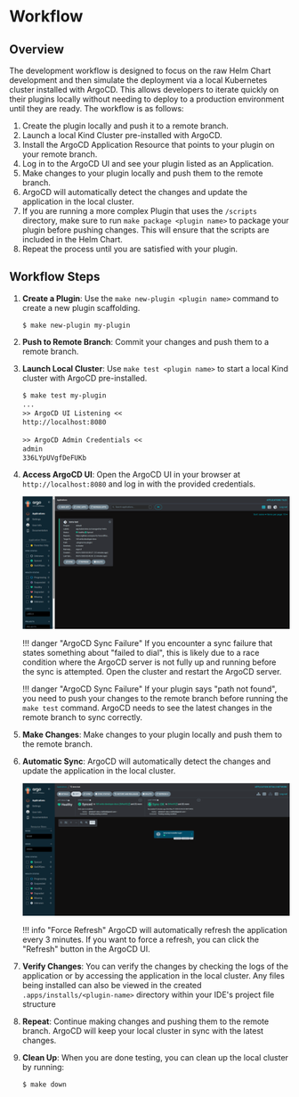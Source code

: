 # Workflow

## Overview

The development workflow is designed to focus on the raw Helm Chart development and then simulate the deployment
via a local Kubernetes cluster installed with ArgoCD. This allows developers to iterate quickly on their plugins
locally without needing to deploy to a production environment until they are ready. The workflow is as follows:

1. Create the plugin locally and push it to a remote branch.
2. Launch a local Kind Cluster pre-installed with ArgoCD.
3. Install the ArgoCD Application Resource that points to your plugin on your remote branch.
4. Log in to the ArgoCD UI and see your plugin listed as an Application.
5. Make changes to your plugin locally and push them to the remote branch.
6. ArgoCD will automatically detect the changes and update the application in the local cluster.
7. If you are running a more complex Plugin that uses the `/scripts` directory, make sure to run `make package <plugin name>` to package your plugin before pushing changes. This will ensure that the scripts are included in the Helm Chart.
8. Repeat the process until you are satisfied with your plugin.

## Workflow Steps

1. **Create a Plugin**: Use the `make new-plugin <plugin name>` command to create a new plugin scaffolding.

    <!-- termynal -->

    ```shell
    $ make new-plugin my-plugin
    ```

2. **Push to Remote Branch**: Commit your changes and push them to a remote branch.
3. **Launch Local Cluster**: Use `make test <plugin name>` to start a local Kind cluster with ArgoCD pre-installed.

    <!-- termynal -->

    ```shell
    $ make test my-plugin
    ...
    >> ArgoCD UI Listening <<
    http://localhost:8080
   
    >> ArgoCD Admin Credentials <<
    admin
    336LYpUVgfDeFUKb
    ```

4. **Access ArgoCD UI**: Open the ArgoCD UI in your browser at `http://localhost:8080` and log in with the provided credentials.

    ![argo](assets/screenshots/argocd-home.png)

    !!! danger "ArgoCD Sync Failure"
        If you encounter a sync failure that states something about "failed to dial", this is likely due to
        a race condition where the ArgoCD server is not fully up and running before the sync is attempted. Open the
        cluster and restart the ArgoCD server.

    !!! danger "ArgoCD Sync Failure"
        If your plugin says "path not found", you need to push your changes to the remote branch before running the
        `make test` command. ArgoCD needs to see the latest changes in the remote branch to sync correctly.

5. **Make Changes**: Make changes to your plugin locally and push them to the remote branch.

6. **Automatic Sync**: ArgoCD will automatically detect the changes and update the application in the local cluster.

    ![argo](assets/screenshots/argocd-my-app.png)

    !!! info "Force Refresh"
        ArgoCD will automatically refresh the application every 3 minutes. If you want to force a refresh, you can click the "Refresh" button in the ArgoCD UI.

7. **Verify Changes**: You can verify the changes by checking the logs of the application or by accessing the application in the local cluster. Any files being installed can also be viewed in the created `.apps/installs/<plugin-name>` directory within your IDE's project file structure

8. **Repeat**: Continue making changes and pushing them to the remote branch. ArgoCD will keep your local cluster in sync with the latest changes.

9. **Clean Up**: When you are done testing, you can clean up the local cluster by running:

    <!-- termynal -->

    ```shell
    $ make down
    ```